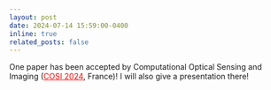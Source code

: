 ```yaml
---
layout: post
date: 2024-07-14 15:59:00-0400
inline: true
related_posts: false
---
```


One paper has been accepted by Computational Optical Sensing and Imaging (<a href="https://www.optica.org/events/congress/imaging_and_applied_optics_congress/program/computational_optical_sensing_and_imaging/" style="color:red;">COSI 2024</a>, France)! I will also give a presentation there!
